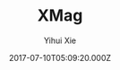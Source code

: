---
title: XMag
github: https://github.com/yihui/hugo-xmag
demo: https://xmag.yihui.name/
author: Yihui Xie
ssg:
  - Hugo
cms:
  - Markdown
date: 2017-07-10T05:09:20.000Z
description: A minimal magazine theme for Hugo
draft: true
publish_date: '2017-07-10T05:09:20Z'
update_date: '2022-11-09T15:05:52Z'
github_star: 79
github_fork: 47
---